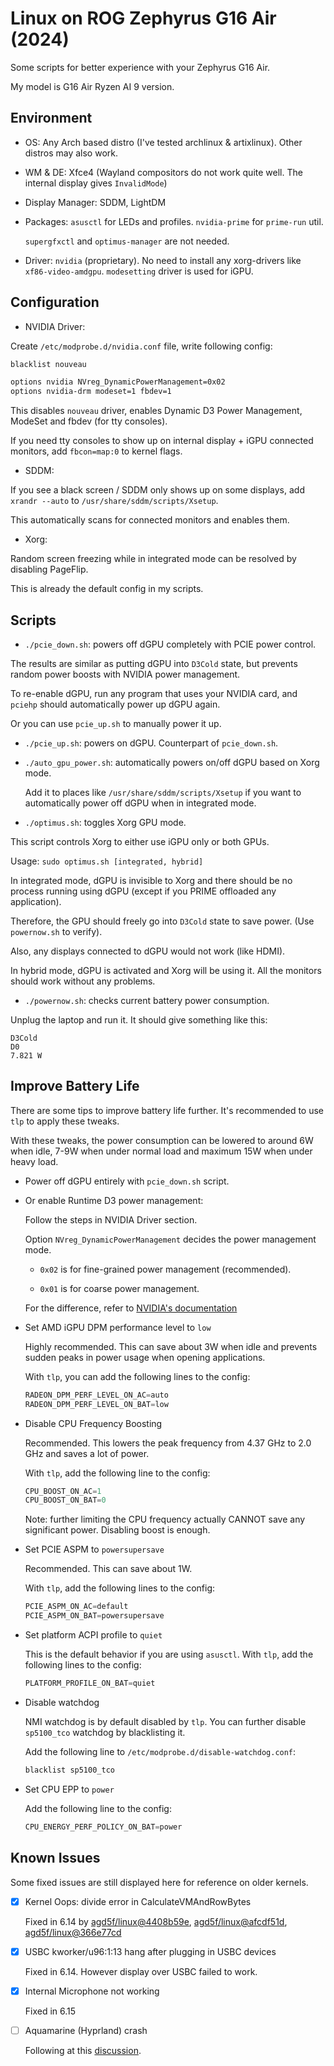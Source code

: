 # Linux on ROG Zephyrus G16 Air (2024)

Some scripts for better experience with your Zephyrus G16 Air.

My model is G16 Air Ryzen AI 9 version.

## Environment

- OS: Any Arch based distro (I've tested archlinux & artixlinux). Other distros may also work.

- WM & DE: Xfce4 (Wayland compositors do not work quite well. The internal display gives `InvalidMode`)

- Display Manager: SDDM, LightDM

- Packages: `asusctl` for LEDs and profiles. `nvidia-prime` for `prime-run` util.

  `supergfxctl` and `optimus-manager` are not needed.

- Driver: `nvidia` (proprietary). No need to install any xorg-drivers like `xf86-video-amdgpu`. `modesetting` driver is used for iGPU.

## Configuration

- NVIDIA Driver:

Create `/etc/modprobe.d/nvidia.conf` file, write following config:

```sh
blacklist nouveau

options nvidia NVreg_DynamicPowerManagement=0x02
options nvidia-drm modeset=1 fbdev=1
```

This disables `nouveau` driver, enables Dynamic D3 Power Management, ModeSet and fbdev (for tty consoles).

If you need tty consoles to show up on internal display + iGPU connected monitors, add `fbcon=map:0` to kernel flags.

- SDDM:

If you see a black screen / SDDM only shows up on some displays, add `xrandr --auto` to `/usr/share/sddm/scripts/Xsetup`.

This automatically scans for connected monitors and enables them.

- Xorg:

Random screen freezing while in integrated mode can be resolved by disabling PageFlip.

This is already the default config in my scripts.

## Scripts

- `./pcie_down.sh`: powers off dGPU completely with PCIE power control.

The results are similar as putting dGPU into `D3Cold` state, but prevents random power boosts with NVIDIA power management.

To re-enable dGPU, run any program that uses your NVIDIA card, and `pciehp` should automatically power up dGPU again.

Or you can use `pcie_up.sh` to manually power it up.

- `./pcie_up.sh`: powers on dGPU. Counterpart of `pcie_down.sh`.

- `./auto_gpu_power.sh`: automatically powers on/off dGPU based on Xorg mode.

  Add it to places like `/usr/share/sddm/scripts/Xsetup` if you want to automatically power off dGPU when in integrated mode.

- `./optimus.sh`: toggles Xorg GPU mode.

This script controls Xorg to either use iGPU only or both GPUs.

Usage: `sudo optimus.sh [integrated, hybrid]`

In integrated mode, dGPU is invisible to Xorg and there should be no process running using dGPU (except if you PRIME offloaded any application).

Therefore, the GPU should freely go into `D3Cold` state to save power. (Use `powernow.sh` to verify).

Also, any displays connected to dGPU would not work (like HDMI).

In hybrid mode, dGPU is activated and Xorg will be using it. All the monitors should work without any problems.

- `./powernow.sh`: checks current battery power consumption.

Unplug the laptop and run it. It should give something like this:

```text
D3Cold
D0
7.821 W
```

## Improve Battery Life

There are some tips to improve battery life further. It's recommended to use `tlp` to apply these tweaks.

With these tweaks, the power consumption can be lowered to around 6W when idle, 7-9W when under normal load and maximum 15W when under heavy load.

- Power off dGPU entirely with `pcie_down.sh` script.

- Or enable Runtime D3 power management:

  Follow the steps in NVIDIA Driver section.

  Option `NVreg_DynamicPowerManagement` decides the power management mode.

  - `0x02` is for fine-grained power management (recommended).

  - `0x01` is for coarse power management.

  For the difference, refer to [NVIDIA's documentation](https://download.nvidia.com/XFree86/Linux-x86_64/435.17/README/dynamicpowermanagement.html)

- Set AMD iGPU DPM performance level to `low`

  Highly recommended. This can save about 3W when idle and prevents sudden peaks in power usage when opening applications.

  With `tlp`, you can add the following lines to the config:

  ```py
  RADEON_DPM_PERF_LEVEL_ON_AC=auto
  RADEON_DPM_PERF_LEVEL_ON_BAT=low
  ```

- Disable CPU Frequency Boosting

  Recommended. This lowers the peak frequency from 4.37 GHz to 2.0 GHz and saves a lot of power.

  With `tlp`, add the following line to the config:

  ```py
  CPU_BOOST_ON_AC=1
  CPU_BOOST_ON_BAT=0
  ```

  Note: further limiting the CPU frequency actually CANNOT save any significant power. Disabling boost is enough.

- Set PCIE ASPM to `powersupersave`

  Recommended. This can save about 1W.

  With `tlp`, add the following lines to the config:

  ```py
  PCIE_ASPM_ON_AC=default
  PCIE_ASPM_ON_BAT=powersupersave
  ```

- Set platform ACPI profile to `quiet`

  This is the default behavior if you are using `asusctl`. With `tlp`, add the following lines to the config:

  ```py
  PLATFORM_PROFILE_ON_BAT=quiet
  ```

- Disable watchdog

  NMI watchdog is by default disabled by `tlp`. You can further disable `sp5100_tco` watchdog by blacklisting it.
  
  Add the following line to `/etc/modprobe.d/disable-watchdog.conf`:

  ```sh
  blacklist sp5100_tco
  ```

- Set CPU EPP to `power`

  Add the following line to the config:

  ```py
  CPU_ENERGY_PERF_POLICY_ON_BAT=power
  ```

## Known Issues

Some fixed issues are still displayed here for reference on older kernels.

- [x] Kernel Oops: divide error in CalculateVMAndRowBytes

  Fixed in 6.14 by [agd5f/linux@4408b59e](https://gitlab.freedesktop.org/agd5f/linux/-/commit/4408b59eeacfea777aae397177f49748cadde5ce), [agd5f/linux@afcdf51d](https://gitlab.freedesktop.org/agd5f/linux/-/commit/afcdf51d97cd58dd7a2e0aa8acbaea5108fa6826), [agd5f/linux@366e77cd](https://gitlab.freedesktop.org/agd5f/linux/-/commit/366e77cd4923c3aa45341e15dcaf3377af9b042f)

- [x] USBC kworker/u96:1:13 hang after plugging in USBC devices

  Fixed in 6.14. However display over USBC failed to work.

- [x] Internal Microphone not working

  Fixed in 6.15

- [ ] Aquamarine (Hyprland) crash

  Following at this [discussion](https://github.com/hyprwm/Hyprland/discussions/10248).
